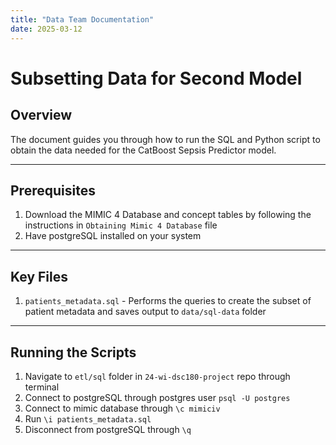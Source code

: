 ```yaml
---
title: "Data Team Documentation"
date: 2025-03-12
---
```


# Subsetting Data for Second Model

## Overview
The document guides you through how to run the SQL and Python script to obtain the data needed for the CatBoost Sepsis Predictor model.

---

## Prerequisites

1. Download the MIMIC 4 Database and concept tables by following the instructions in `Obtaining Mimic 4 Database` file
2. Have postgreSQL installed on your system

---

## Key Files
1. `patients_metadata.sql` - Performs the queries to create the subset of patient metadata and saves output to `data/sql-data` folder

---

## Running the Scripts

1. Navigate to `etl/sql` folder in `24-wi-dsc180-project` repo through terminal
2. Connect to postgreSQL through postgres user `psql -U postgres`
3. Connect to mimic database through `\c mimiciv`
4. Run `\i patients_metadata.sql`
5. Disconnect from postgreSQL through `\q`
